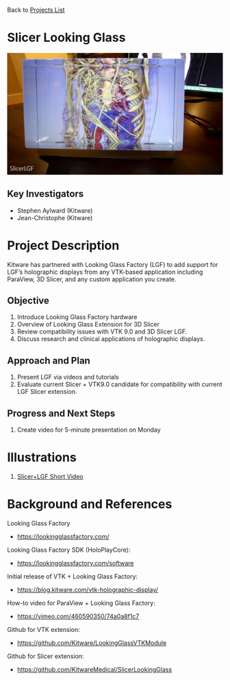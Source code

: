 Back to [Projects List](../../README.md#ProjectsList)

# Slicer Looking Glass

![](SlicerLGF.png)

## Key Investigators

- Stephen Aylward (Kitware)
- Jean-Christophe (Kitware)

# Project Description

Kitware has partnered with Looking Glass Factory (LGF) to add support for LGF’s holographic displays from any VTK-based application including ParaView, 3D Slicer, and any custom application you create.

## Objective

1. Introduce Looking Glass Factory hardware
1. Overview of Looking Glass Extension for 3D Slicer
1. Review compatibility issues with VTK 9.0 and 3D Slicer LGF.
1. Discuss research and clinical applications of holographic displays.

## Approach and Plan

1. Present LGF via videos and tutorials
1. Evaluate current Slicer + VTK9.0 candidate for compatibility with current LGF Slicer extension.

## Progress and Next Steps

<!-- Update this section as you make progress, describing of what you have ACTUALLY DONE. If there are specific steps that you could not complete then you can describe them here, too. -->

1. Create video for 5-minute presentation on Monday

# Illustrations

1. [Slicer+LGF Short Video](https://youtu.be/7-ROJ6awzqk)

# Background and References

Looking Glass Factory
* https://lookingglassfactory.com/

Looking Glass Factory SDK (HoloPlayCore):
* https://lookingglassfactory.com/software

Initial release of VTK + Looking Glass Factory:
* https://blog.kitware.com/vtk-holographic-display/

How-to video for ParaView + Looking Glass Factory:
* https://vimeo.com/460590350/74a0a8f1c7

Github for VTK extension:
* https://github.com/Kitware/LookingGlassVTKModule

Github for Slicer extension:
* https://github.com/KitwareMedical/SlicerLookingGlass

